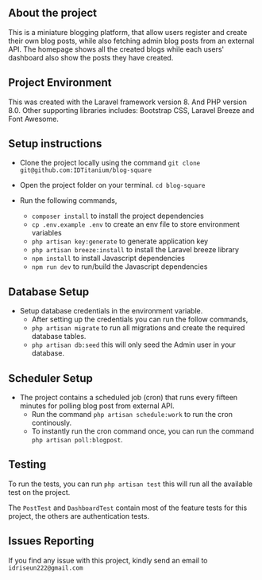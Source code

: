 ## About the project

This is a miniature blogging platform, that allow users register and create their own blog posts, while also fetching admin blog posts from an external API.
The homepage shows all the created blogs while each users' dashboard also show the posts they have created.

## Project Environment

This was created with the Laravel framework version 8. And PHP version 8.0.
Other supporting libraries includes: Bootstrap CSS, Laravel Breeze and Font Awesome.

## Setup instructions

- Clone the project locally using the command `git clone git@github.com:IDTitanium/blog-square`

- Open the project folder on your terminal. `cd blog-square`

- Run the following commands,
    - `composer install` to install the project dependencies
    - `cp .env.example .env` to create an env file to store environment variables
    - `php artisan key:generate` to generate application key
    - `php artisan breeze:install` to install the Laravel breeze library
    - `npm install` to install Javascript dependencies
    - `npm run dev` to run/build the Javascript dependencies

## Database Setup
- Setup database credentials in the environment variable.
    - After setting up the credentials you can run the follow commands,
    - `php artisan migrate` to run all migrations and create the required database tables.
    - `php artisan db:seed` this will only seed the Admin user in your database.

## Scheduler Setup
- The project contains a scheduled job (cron) that runs every fifteen minutes for polling blog post from external API.
    - Run the command `php artisan schedule:work` to run the cron continously.
    - To instantly run the cron command once, you can run the command `php artisan poll:blogpost`.

## Testing
To run the tests, you can run `php artisan test` this will run all the available test on the project.

The `PostTest` and `DashboardTest` contain most of the feature tests for this  project, the others are authentication tests.


## Issues Reporting
If you find any issue with this project, kindly send an email to `idriseun222@gmail.com`
